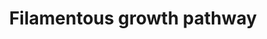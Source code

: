 ---
annotations:
- type: Pathway Ontology
  value: regulatory pathway
authors:
- Rnash
- MaintBot
- AlexanderPico
description: ''
last-edited: 2016-07-25
organisms:
- Saccharomyces cerevisiae
redirect_from:
- /index.php/Pathway:WP2844
- /instance/WP2844
schema-jsonld:
- '@context': https://schema.org/
  '@id': https://wikipathways.github.io/pathways/WP2844.html
  '@type': Dataset
  creator:
    '@type': Organization
    name: WikiPathways
  description: ''
  keywords:
  - STE20
  - Ste7
  - Ste11
  - Cdc24
  - Sho1
  - Msb2
  - Dig1
  - Msb2*
  - Cdc42-GTP
  - Yps1
  - Cdc42
  - Hsl7
  - Kss1
  license: CC0
  name: Filamentous growth pathway
seo: CreativeWork
title: Filamentous growth pathway
wpid: WP2844
---